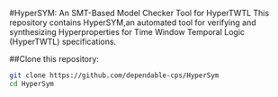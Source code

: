 #HyperSYM: An SMT-Based Model Checker Tool for HyperTWTL
This repository contains HyperSYM,an automated tool for verifying and synthesizing Hyperproperties for Time Window Temporal Logic (HyperTWTL) specifications.

##Clone this repository:
```sh
git clone https://github.com/dependable-cps/HyperSym
cd HyperSym


